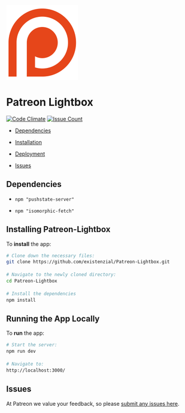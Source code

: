 ![Patreon-Lightbox](public/patreon_logo.png)
# Patreon Lightbox
[![Code Climate](https://codeclimate.com/repos/5864295b7121ca00540011c2/badges/f7bc9916808b386fe34f/gpa.svg)](https://codeclimate.com/repos/5864295b7121ca00540011c2/feed)
[![Issue Count](https://codeclimate.com/repos/5864295b7121ca00540011c2/badges/f7bc9916808b386fe34f/issue_count.svg)](https://codeclimate.com/repos/5864295b7121ca00540011c2/feed)

* [Dependencies](#dependencies)

* [Installation](#installation)

* [Deployment](#deployment)

* [Issues](#issues)

## <a name="dependencies"></a> Dependencies

* ```npm "pushstate-server"```

* ```npm "isomorphic-fetch"```

## <a name="installation"></a> Installing Patreon-Lightbox
To **install** the app:

```bash
# Clone down the necessary files:
git clone https://github.com/existenzial/Patreon-Lightbox.git

# Navigate to the newly cloned directory:
cd Patreon-Lightbox

# Install the dependencies
npm install
```

## <a name="deployment"></a>Running the App Locally
To **run** the app:

```bash
# Start the server:
npm run dev

# Navigate to:
http://localhost:3000/
```

## <a name="issues"></a> Issues
At Patreon we value your feedback, so please [submit any issues here](https://github.com/existenzial/patreon-lightbox/issues).